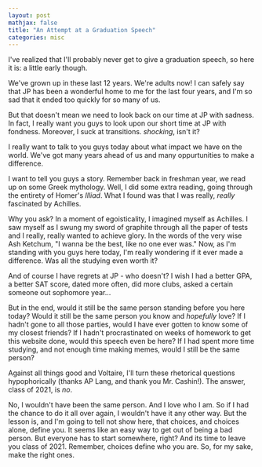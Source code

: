 ```yaml
---
layout: post
mathjax: false
title: "An Attempt at a Graduation Speech"
categories: misc
---
```


I've realized that I'll probably never get to give a graduation speech, so here it is: a little early though.

  We've grown up in these last 12 years.
  We're adults now!
  I can safely say that JP has been a wonderful home to me for the last four years, and I'm so sad that it ended too quickly for so many of us.

  But that doesn't mean we need to look back on our time at JP with sadness.
In fact, I really want you guys to look upon our short time at JP with fondness.
Moreover, I suck at transitions.
*shocking*, isn't it?

I really want to talk to you guys today about what impact we have on the world.
We've got many years ahead of us and many oppurtunities to make a difference.

I want to tell you guys a story.
Remember back in freshman year, we read up on some Greek mythology.
Well, I did some extra reading, going through the entirety of Homer's *Illiad*.
What I found was that I was really, *really* fascinated by Achilles.

Why you ask?
In a moment of egoisticality, I imagined myself as Achilles.
I saw myself as I swung my sword of graphite through all the paper of tests and I really, really wanted to achieve glory.
In the words of the very wise Ash Ketchum, "I wanna be the best, like no one ever was."
Now, as I'm standing with you guys here today, I'm really wondering if it ever made a difference.
Was all the studying even worth it?

And of course I have regrets at JP - who doesn't?
I wish I had a better GPA, a better SAT score, dated more often, did more clubs, asked a certain someone out sophomore year...

But in the end, would it still be the same person standing before you here today?
Would it still be the same person you know and *hopefully* love?
If I hadn't gone to all those parties, would I have ever gotten to know some of my closest friends?
If I hadn't procrastinated on weeks of homework to get this website done, would this speech even be here?
If I had spent more time studying, and not enough time making memes, would I still be the same person?

Against all things good and Voltaire, I'll turn these rhetorical questions hypophorically (thanks AP Lang, and thank you Mr. Cashin!).
The answer, class of 2021, is *no*.

No, I wouldn't have been the same person.
And I love who I am.
So if I had the chance to do it all over again, I wouldn't have it any other way.
But the lesson is, and I'm going to tell not show here, that choices, and choices alone, define you.
It seems like an easy way to get out of being a bad person.
But everyone has to start somewhere, right?
And its time to leave you class of 2021.
Remember, choices define who you are.
So, for my sake, make the right ones.
